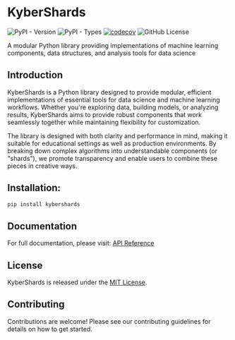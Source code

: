 # KyberShards

![PyPI - Version](https://img.shields.io/pypi/v/kybershards)
![PyPI - Types](https://img.shields.io/pypi/types/kybershards)
[![codecov](https://codecov.io/gh/SaricVr/kybershards/graph/badge.svg?token=9RB0U4AQ5E)](https://codecov.io/gh/SaricVr/kybershards)
![GitHub License](https://img.shields.io/github/license/saricvr/kybershards)

A modular Python library providing implementations of machine learning components, data structures,
and analysis tools for data science

## Introduction

KyberShards is a Python library designed to provide modular, efficient implementations of essential tools for data
science and machine learning workflows. Whether you're exploring data, building models, or analyzing results,
KyberShards aims to provide robust components that work seamlessly together while maintaining flexibility for customization.

The library is designed with both clarity and performance in mind, making it suitable for educational settings as well
as production environments. By breaking down complex algorithms into understandable components (or "shards"), we promote
transparency and enable users to combine these pieces in creative ways.

## Installation:

```bash
pip install kybershards
```

## Documentation

For full documentation, please visit: [API Reference](kybershards/documentation.md)

## License

KyberShards is released under the [MIT License](https://opensource.org/license/MIT).

## Contributing

Contributions are welcome! Please see our contributing guidelines for details on how to get started.
